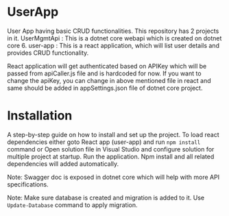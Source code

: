 # UserApp
User App having basic CRUD functionalities. This repository has 2 projects in it.
UserMgmtApi : This is a dotnet core webapi which is created on dotnet core 6. 
user-app : This is a react application, which will list user details and provides CRUD functionality.

React application will get authenticated based on APIKey which will be passed from apiCaller.js file and is hardcoded for now. 
If you want to change the apiKey, you can change in above mentioned file in react and same should be added in appSettings.json file of dotnet core project.


# Installation
A step-by-step guide on how to install and set up the project.
To load react dependencies either goto React app (user-app) and run `npm install` command
        or
Open solution file in Visual Studio and configure solution for multiple project at startup. Run the application. Npm install and all related dependencies will added automatically.

Note: Swagger doc is exposed in dotnet core which will help with more API specifications.

Note: Make sure database is created and migration is added to it. Use `Update-Database` command to apply migration.
